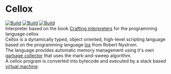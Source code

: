 # Cellox

[![Build](https://github.com/FrederikTobner/Cellox/actions/workflows/build.yml/badge.svg)](https://github.com/FrederikTobner/Cellox/actions/workflows/build.yml)
[![Build](https://github.com/FrederikTobner/Cellox/actions/workflows/test.yml/badge.svg)](https://github.com/FrederikTobner/Cellox/actions/workflows/test.yml)
[![Build](https://github.com/FrederikTobner/Cellox/actions/workflows/analyze.yml/badge.svg)](https://github.com/FrederikTobner/Cellox/actions/workflows/analyze.yml)
<br/>
Interpreter based on the book [Crafting interpreters](https://craftinginterpreters.com/contents.html) for the programming language cellox <br/>
Cellox is a dynamically typed, object oriented, high-level scripting language based on the programming language [lox](https://craftinginterpreters.com/the-lox-language.html) from Robert Nystrom.
<br/>
The language provides automatic memory management using it's own [garbage collector](https://github.com/FrederikTobner/Cellox/wiki/Garbage-Collector) that uses the mark-and-sweep algorithm. <br/>
A cellox program is converted into bytecode and executed by a stack based [virtual machine](https://github.com/FrederikTobner/Cellox/wiki/Virtual-Machine).
